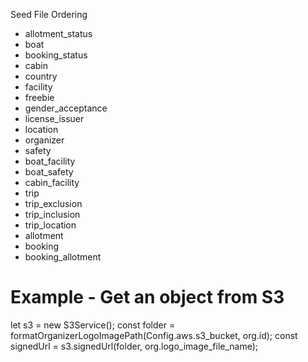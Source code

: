 Seed File Ordering
- allotment_status
- boat
- booking_status
- cabin
- country
- facility
- freebie
- gender_acceptance
- license_issuer
- location
- organizer
- safety
- boat_facility
- boat_safety
- cabin_facility
- trip
- trip_exclusion
- trip_inclusion
- trip_location
- allotment
- booking
- booking_allotment

# Example - Get an object from S3
let s3 = new S3Service();
const folder = formatOrganizerLogoImagePath(Config.aws.s3_bucket, org.id);
const signedUrl = s3.signedUrl(folder, org.logo_image_file_name);